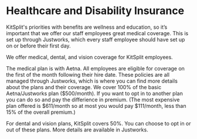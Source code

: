 # Healthcare and Disability Insurance

KitSplit's priorities with benefits are wellness and education, so it’s important that we offer our staff employees great medical coverage. This is set up through Justworks, which every staff employee should have set up on or before their first day.

We offer medical, dental, and vision coverage for KitSplit employees. 

The medical plan is with Aetna. All employees are eligible for coverage on the first of the month following their hire date. These policies are all managed through Justworks, which is where you can find more details about the plans and their coverage. We cover 100% of the basic Aetna/Justworks plan ($500/month). If you want to opt in to another plan you can do so and pay the differience in premium. (The most expensive plan offered is $611/month so at most you would pay $111/month, less than 15% of the overall premium.) 

For dental and vision plans, KitSplit covers 50%. You can choose to opt in or out of these plans. More details are available in Justworks. 

